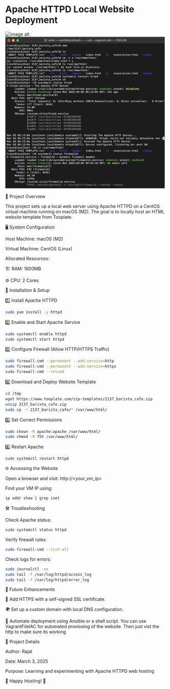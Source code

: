 # Apache HTTPD Local Website Deployment
![image alt](https://github.com/rajatrajat0210/Apache-HTTPD-Deployment/blob/main/deployedwebsite.png?raw=true)
![image alt](https://github.com/rajatrajat0210/Apache-HTTPD-Deployment/blob/main/apache-vms.png?raw=true)

📌 Project Overview

This project sets up a local web server using Apache HTTPD on a CentOS virtual machine running on macOS (M2). The goal is to locally host an HTML website template from Tooplate.

🖥️ System Configuration

Host Machine: macOS (M2)

Virtual Machine: CentOS (Linux)

Allocated Resources:

🏗 RAM: 1600MB

⚙️ CPU: 2 Cores

🚀 Installation & Setup


1️⃣ Install Apache HTTPD
```bash
sudo yum install -y httpd
```

2️⃣ Enable and Start Apache Service
```bash
sudo systemctl enable httpd
sudo systemctl start httpd
```

3️⃣ Configure Firewall (Allow HTTP/HTTPS Traffic)
```bash
sudo firewall-cmd --permanent --add-service=http
sudo firewall-cmd --permanent --add-service=https
sudo firewall-cmd --reload
```

4️⃣ Download and Deploy Website Template
```bash
cd /tmp
wget https://www.tooplate.com/zip-templates/2137_barista_cafe.zip
unzip 2137_barista_cafe.zip
sudo cp -r 2137_barista_cafe/* /var/www/html/
```

5️⃣ Set Correct Permissions
```bash
sudo chown -R apache:apache /var/www/html/
sudo chmod -R 755 /var/www/html/
```

6️⃣ Restart Apache
```bash
sudo systemctl restart httpd
```

🌐 Accessing the Website

Open a browser and visit: http://<your_vm_ip>

Find your VM IP using:
```bash
ip addr show | grep inet
```
🛠 Troubleshooting

Check Apache status:
```bash
sudo systemctl status httpd
```
Verify firewall rules:
```bash
sudo firewall-cmd --list-all
```
Check logs for errors:
```bash
sudo journalctl -xe
sudo tail -f /var/log/httpd/access_log
sudo tail -f /var/log/httpd/error_log
```
📌 Future Enhancements

🔐 Add HTTPS with a self-signed SSL certificate.

🌍 Set up a custom domain with local DNS configuration.

🤖 Automate deployment using Ansible or a shell script. 
You can use VagrantFileIAC for automated proviosing of the website. 
Then just vist the http to make sure its working

📅 Project Details

Author: Rajat

Date: March 3, 2025

Purpose: Learning and experimenting with Apache HTTPD web hosting

🚀 Happy Hosting! 🎉
